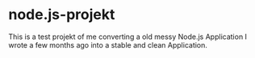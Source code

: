 # node.js-projekt
This is a test projekt of me converting a old messy Node.js Application I wrote a few months ago into a stable and clean Application.